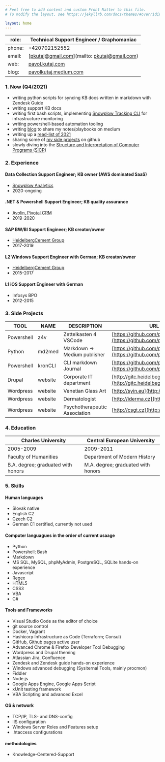 ```yaml
---
# Feel free to add content and custom Front Matter to this file.
# To modify the layout, see https://jekyllrb.com/docs/themes/#overriding-theme-defaults

layout: home
---
```


role:  | Technical Support Engineer / Graphomaniac
-------|------------------------------------------------------
phone: | +420702152552
email: | [pkutaj@gmail.com](mailto: pkutaj@gmail.com)
web:   | [pavol.kutaj.com](https://pavol.kutaj.com)
blog:  | [pavolkutaj.medium.com](http://pavolkutaj.medium.com)

### 1. Now (Q4/2021)
* writing python scripts for syncing KB docs written in markdown with Zendesk Guide 
* writing support KB docs
* writing first bash scripts, implementing [Snowplow Tracking CLI](https://docs.snowplowanalytics.com/docs/collecting-data/collecting-from-own-applications/snowplow-tracking-cli/) for infrastructure monitoring
* writing powershell-based automation tooling
* writing [blog](https://pavolkutaj.medium.com/) to share my notes/playbooks on medium
* writing up a [read-list of 2021](./playlist.md)
* sharing some of [my side projects](#2-side-projects) on github
* slowly diving into the [Structure and Interpretation of Computer Programs (SICP)](https://ocw.mit.edu/courses/electrical-engineering-and-computer-science/6-001-structure-and-interpretation-of-computer-programs-spring-2005/video-lectures/)

### 2. Experience
#### Data Collection Support Engineer; KB owner (AWS dominated SaaS)
* [Snowplow Analytics](https://snowplowanalytics.com/)
* 2020-ongoing

#### .NET & Powershell Support Engineer; KB quality assurance
* [Avolin, Pivotal CRM](https://www.avolin.com/)
* 2019-2020
 
#### SAP BW/BI Support Engineer; KB creator/owner
* [HeidelbergCement Group](https://www.gitc.heidelbergcement.com/en)
* 2017-2019
  
#### L2 Windows Support Engineer with German; KB creator/owner 
* [HeidelbergCement Group](https://www.gitc.heidelbergcement.com/en) 
* 2015-2017
  
#### L1 iOS Support Engineer with German
* Infosys BPO
* 2012-2015

### 3. Side Projects

TOOL       | NAME    | DESCRIPTION                   | URL
-----------|---------|-------------------------------|-----------------------------------------------------------------------
Powershell | z4v     | Zettelkasten 4 VSCode         | [https://github.com/pkutaj/z4v](https://github.com/pkutaj/z4v)
Python     | md2med  | Markdown → Medium publisher   | [https://github.com/pkutaj/md2med](https://github.com/pkutaj/md2med)
Powershell | kronCLI | CLI markdown Journal          | [https://github.com/pkutaj/kronCLI](https://github.com/pkutaj/kronCLI)
Drupal     | website | Corporate IT department       | [http://gitc.heidelbegcement.com](http://gitc.heidelbegcement.com)
Wordpress  | website | Venetian Glass Art            | [http://syin.eu](http://syin.eu)
Wordpress  | website | Dermatologist                 | [http://iderma.cz](http://iderma.cz)
Wordpress  | website | Psychotherapeutic Association | [http://csgt.cz](http://csgt.cz)

### 4. Education 

Charles University                 | Central European University
-----------------------------------|-----------------------------------
2005-2009                          | 2009-2011
Faculty of Humanities              | Department of Modern History
B.A. degree; graduated with honors | M.A. degree; graduated with honors
 
### 5. Skills
#### Human languages
* Slovak native 
* English C2
* Czech C2
* German C1 certified, currently not used
 
#### Computer languagues in the order of current usaage
* Python
* Powershell; Bash
* Markdown 
* MS SQL, MySQL, phpMyAdmin, PostgreSQL, SQLite hands-on experience
* Javascript 
* Regex 
* HTML5 
* CSS3 
* VBA 
* C# 
 
#### Tools and Frameworks
* Visual Studio Code as the editor of choice
* git source control 
* Docker, Vagrant 
* Hashicorp Infrastructure as Code (Terraform; Consul)
* GitHub, Github pages active user
* Advanced  Chrome & Firefox Developer Tool Debugging
* Wordpress and Drupal theming
* Atlassian Jira, Confluence
* Zendesk and Zendesk guide hands-on experience
* Windows advanced debugging (Sysiternal Tools, mainly procmon)
* Fiddler
* Node.js
* Google Apps Engine, Google Apps Script
* xUnit testing framework
* VBA Scripting and advanced Excel
 
#### OS & network
* TCP/IP, TLS- and DNS-config
* IIS configuration
* Windows Server Roles and Features setup
* .htaccess configurations
 
#### methodologies
* Knowledge-Centered-Support